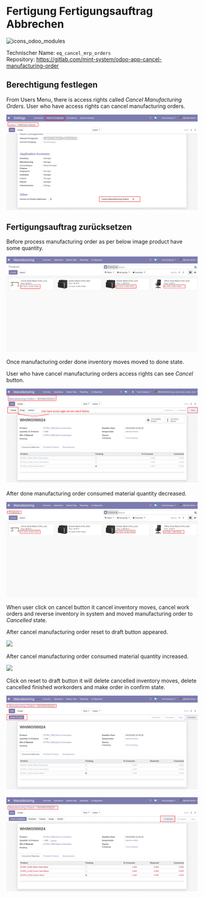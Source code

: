 # Fertigung Fertigungsauftrag Abbrechen
![icons_odoo_modules](assets/icons_odoo_modules.png)

Technischer Name: `eq_cancel_mrp_orders`\
Repository: <https://gitlab.com/mint-system/odoo-app-cancel-manufacturing-order>

## Berechtigung festlegen

 From Users Menu, there is access rights called *Cancel Manufacturing Orders*. User who have access rights can cancel manufacturing orders.

![](assets/Odoo%20App%20Fertigung%20Fertigungsauftrag%20Abbrechen%20Berechtigung.png)

## Fertigungsauftrag zurücksetzen

 Before process manufacturing order as per below image product have some quantity.

![](assets/Odoo%20App%20Fertigung%20Fertigungsauftrag%20Abbrechen%20Menge.png)

Once manufacturing order done inventory moves moved to done state.

 User who have cancel manufacturing orders access rights can see *Cancel* button. 

![](assets/Odoo%20App%20Fertigung%20Fertigungsauftrag%20Abbrechen%20Knopf.png)

 After done manufacturing order consumed material quantity decreased.

![](assets/Odoo%20App%20Fertigung%20Fertigungsauftrag%20Abbrechen%20Menge%20aktuaisiert.png)

When user click on cancel button it cancel inventory moves, cancel work orders and reverse inventory in system and moved manufacturing order to *Cancelled* state. 

 After cancel manufacturing order reset to draft button appeared.
 
![](assets/Odoo%20App%20Fertigung%20Fertigungsauftrag%20Abbrechen%20Zur%C3%BCcksetzen.png)

After cancel manufacturing order consumed material quantity increased.

![](assets/Fertigung%20Fertigungsauftrag%20Abbrechen%20Menge%20konsumiert.png)

Click on reset to draft button it will delete cancelled inventory moves, delete cancelled finished workorders and make order in confirm state.

![](assets/Odoo%20App%20Fertigung%20Fertigungsauftrag%20Abbrechen%20Entwurf%20erstellen.png)

![](assets/Odoo%20App%20Fertigung%20Fertigungsauftrag%20Abbrechen%20Bereit.png)